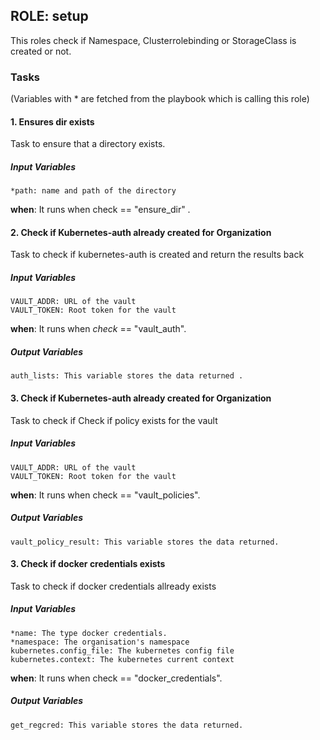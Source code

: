 [//]: # (##############################################################################################)
[//]: # (Copyright Accenture. All Rights Reserved.)
[//]: # (SPDX-License-Identifier: Apache-2.0)
[//]: # (##############################################################################################)

## ROLE: setup
This roles check if Namespace, Clusterrolebinding or StorageClass is created or not.

### Tasks
(Variables with * are fetched from the playbook which is calling this role)
#### 1. Ensures dir exists
Task to ensure that a directory exists.
##### Input Variables

    *path: name and path of the directory

**when**:  It runs when check == "ensure_dir" .


#### 2. Check if Kubernetes-auth already created for Organization
Task to check if kubernetes-auth is created and return the results back
##### Input Variables

    VAULT_ADDR: URL of the vault
    VAULT_TOKEN: Root token for the vault

**when**:  It runs when *check* == "vault_auth".

##### Output Variables

    auth_lists: This variable stores the data returned .

#### 3. Check if Kubernetes-auth already created for Organization
Task to check if Check if policy exists for the vault
##### Input Variables

    VAULT_ADDR: URL of the vault
    VAULT_TOKEN: Root token for the vault

**when**:  It runs when check == "vault_policies".

##### Output Variables

    vault_policy_result: This variable stores the data returned.

#### 3. Check if docker credentials exists
Task to check if docker credentials allready exists
##### Input Variables

    *name: The type docker credentials.
    *namespace: The organisation's namespace
    kubernetes.config_file: The kubernetes config file
    kubernetes.context: The kubernetes current context

**when**:  It runs when check == "docker_credentials".

##### Output Variables

    get_regcred: This variable stores the data returned.